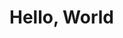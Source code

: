 <script src="https://unpkg.com/launchdarkly-js-client-sdk@2.18.1/dist/ldclient.min.js"></script>

<h1>Hello, World</h1>

<div id="preview" style="display:none"> 
<p>Trunk based development works directly on the trunk (main) branch locally, and when work finished is pushed directly to trunk on shared repo. Larger teams can use feature branches in the same way as Github Flow, but feature branches should be VERY shortlived (a day or two)
Two ways to release: release directly from trunk when new changes (for teams with rapid release). Or with slower release (weekly or monthly), create release branch off of trunk a few days before each release. Creating release branch allows teams to continue working against trunk, without affecting release. If hotfixes necessary, fixed on trunk then merged to release using cherry pick of single commit containing fix. 
 
Since all features pushed to trunk (even unfinished), use feature flagging to turn on/off features. So code can be in production code without being active to customer. Can be selectively turned on for developers. Deployment is when source code is shipped to environment. Release is when deployed feature is toggled available to users. 
Flagging strategies: 
-	Basic toggle: turn feature on or off per environment
-	Targeted: make feature available to certain user segments
-	Rollout: release feature to a gradually increasing percentage of users
Feature flags can be implemented manually using if statements and configuration files for the flags, or using specifically designed platforms (eg. Launch darkly or flagship)</p>

</div>

<script> 
    var clientId = "63441136a896721118acb6ec"; 
    var flagName = "explaination-of-TBD";
    var user = { anonymous: true }; 
    var ldclient = window.LDClient.initialize(clientId, user); 
    
    ldclient.on("ready", function() { 
        document.getElementById("preview").style.display = ldclient.variation(flagName, false) ? "block":"none"; 
    }); 
    ldclient.on("change:" + flagName, function(newVal, prevVal) { 
        document.getElementById("preview").style.display = newVal ? "block":"none"; 
    }); 
</script>